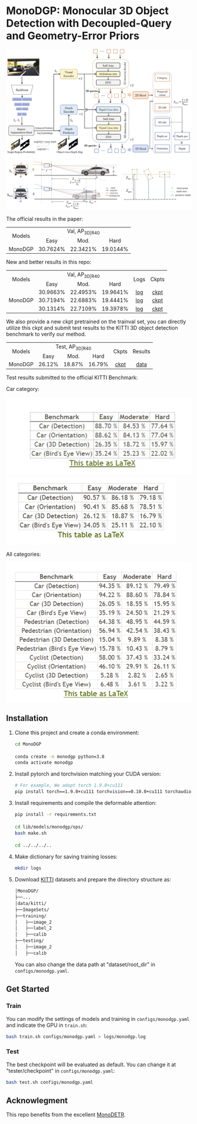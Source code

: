 # MonoDGP: Monocular 3D Object Detection with Decoupled-Query and Geometry-Error Priors

<div align="center">
  <img src="figures/overall.jpg" width="800" height="auto"/>
</div>

<div align="center">
  <img src="figures/geometry_error.jpg" width="800" height="auto"/>
</div>



The official results in the paper:

<table>
    <tr>
        <td rowspan="2",div align="center">Models</td>
        <td colspan="3",div align="center">Val, AP<sub>3D|R40</sub></td>   
    </tr>
    <tr>
        <td div align="center">Easy</td> 
        <td div align="center">Mod.</td> 
        <td div align="center">Hard</td> 
    </tr>
    <tr>
        <td rowspan="4",div align="center">MonoDGP</td>
        <td div align="center">30.7624%</td> 
        <td div align="center">22.3421%</td> 
        <td div align="center">19.0144%</td> 
    </tr>  
</table>



New and better results in this repo:

<table>
    <tr>
        <td rowspan="2",div align="center">Models</td>
        <td colspan="3",div align="center">Val, AP<sub>3D|R40</sub></td>   
        <td rowspan="2",div align="center">Logs</td>
        <td rowspan="2",div align="center">Ckpts</td>
    </tr>
    <tr>
        <td div align="center">Easy</td> 
        <td div align="center">Mod.</td> 
        <td div align="center">Hard</td> 
    </tr>
    <tr>
        <td rowspan="4",div align="center">MonoDGP</td>
        <td div align="center">30.9663%</td> 
        <td div align="center">22.4953%</td> 
        <td div align="center">19.9641%</td> 
        <td div align="center"><a href="https://drive.google.com/file/d/1ccwmKmxjJMtiD5GAYMlB9Acz_sV2gtwJ/view?usp=sharing">log</a></td>
        <td div align="center"><a href="https://drive.google.com/file/d/1Nddzx3xDE0DPZzVluR9HEYRgH2wALU9z/view?usp=sharing">ckpt</a></td>
    </tr>  
  <tr>
        <td div align="center">30.7194%</td> 
        <td div align="center">22.6883%</td> 
        <td div align="center">19.4441%</td> 
        <td div align="center"><a href="https://drive.google.com/file/d/1mjk457aBjxs6a3Lf-biX10_YzhW2th_U/view?usp=sharing">log</a></td>
        <td div align="center"><a href="https://drive.google.com/file/d/1eCON928oVFTL2U64qZotWYhRCRopldxY/view?usp=sharing">ckpt</a></td>
    </tr>  
  <tr>
        <td div align="center">30.1314%</td> 
        <td div align="center">22.7109%</td> 
        <td div align="center">19.3978%</td> 
        <td div align="center"><a href="https://drive.google.com/file/d/1-WfZo2lsocfABoTxb1CbYyKd8HCDGDR7/view?usp=sharing">log</a></td>
        <td div align="center"><a href="https://drive.google.com/file/d/1nfCiFIxCIm0WG--cbllkqzgeuVRPpNI5/view?usp=sharing">ckpt</a></td>
    </tr>  
</table>


We also provide a new ckpt pretrained on the trainval set, you can directly utilize this ckpt and submit test results to the KITTI 3D object detection benchmark to verify our method.

<table>
    <tr>
        <td rowspan="2",div align="center">Models</td>
        <td colspan="3",div align="center">Test, AP<sub>3D|R40</sub></td>   
        <td rowspan="2",div align="center">Ckpts</td>
        <td rowspan="2",div align="center">Results</td>
    </tr>
    <tr>
        <td div align="center">Easy</td> 
        <td div align="center">Mod.</td> 
        <td div align="center">Hard</td> 
    </tr>
    <tr>
        <td rowspan="4",div align="center">MonoDGP</td>
        <td div align="center">26.12%</td> 
        <td div align="center">18.87%</td> 
        <td div align="center">16.79%</td> 
        <td div align="center"><a href="https://drive.google.com/file/d/190HOri7sBeUxa2bt--H6bUW_m-jXIJr9/view?usp=sharing">ckpt</a></td>
        <td div align="center"><a href="https://drive.google.com/file/d/1fDecBmfGQvs8ZI6ag7upicsVIlJlxQZ4/view?usp=sharing">data</a></td>
    </tr>  
</table>

Test results submitted to the official KITTI Benchmark:

Car category: 
<div>
  <img src="figures/18_72.jpg"/>
  <img src="figures/18_87.jpg"/>
</div>

All categories:
<div>
  <img src="figures/test_all.png"/>
</div>


## Installation
1. Clone this project and create a conda environment:
    ```bash
    cd MonoDGP

    conda create -n monodgp python=3.8
    conda activate monodgp
    ```
    
2. Install pytorch and torchvision matching your CUDA version:
    ```bash
    # For example, We adopt torch 1.9.0+cu111
    pip install torch==1.9.0+cu111 torchvision==0.10.0+cu111 torchaudio==0.9.0 -f https://download.pytorch.org/whl/torch_stable.html
    ```
    
3. Install requirements and compile the deformable attention:
    ```bash
    pip install -r requirements.txt

    cd lib/models/monodgp/ops/
    bash make.sh
    
    cd ../../../..
    ```
    
4. Make dictionary for saving training losses:
    ```bash
    mkdir logs
    ```
 
5. Download [KITTI](http://www.cvlibs.net/datasets/kitti/eval_object.php?obj_benchmark=3d) datasets and prepare the directory structure as:
    ```bash
    │MonoDGP/
    ├──...
    │data/kitti/
    ├──ImageSets/
    ├──training/
    │   ├──image_2
    │   ├──label_2
    │   ├──calib
    ├──testing/
    │   ├──image_2
    │   ├──calib
    ```
    You can also change the data path at "dataset/root_dir" in `configs/monodgp.yaml`.
    
## Get Started

### Train
You can modify the settings of models and training in `configs/monodgp.yaml` and indicate the GPU in `train.sh`:
  ```bash
  bash train.sh configs/monodgp.yaml > logs/monodgp.log
  ```
### Test
The best checkpoint will be evaluated as default. You can change it at "tester/checkpoint" in `configs/monodgp.yaml`:
  ```bash
  bash test.sh configs/monodgp.yaml
  ```
## Acknowlegment
This repo benefits from the excellent [MonoDETR](https://github.com/ZrrSkywalker/MonoDETR).
